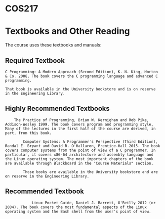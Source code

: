 # COS217
# Textbooks and Other Reading

The course uses these textbooks and manuals:

## Required Textbook

    C Programming: A Modern Approach (Second Edition), K. N. King, Norton & Co. 2008. The book covers the C programming language and advanced C programming.

    That book is available in the University bookstore and is on reserve in the Engineering Library.
## Highly Recommended Textbooks

        The Practice of Programming, Brian W. Kernighan and Rob Pike, Addison-Wesley 1999. The book covers program and programming style. Many of the lectures in the first half of the course are derived, in part, from this book.

            Computer Systems: A Programmer's Perspective (Third Edition), Randal E. Bryant and David R. O'Hallaron, Prentice-Hall 2015. The book covers computer systems from the point of view of a C programmer. In particular, it covers x86-64 architecture and assembly language and the Linux operating system. The most important chapters of the book are available through Blackboard in the "Course Materials" section.

            Those books are available in the University bookstore and are on reserve in the Engineering Library.
## Recommended Textbook

                Linux Pocket Guide, Daniel J. Barrett, O'Reilly 2012 (or 2004). The book covers the most fundamental aspects of the Linux operating system and the Bash shell from the user's point of view.

